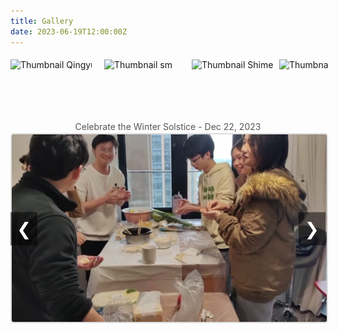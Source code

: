 ```yaml
---
title: Gallery
date: 2023-06-19T12:00:00Z
---
```


<style>
    h1 {
        text-align: center;
        margin-bottom: 2px; /* 减小标题下方的间距 */
    }

    .gallery {
        display: flex;
        flex-direction: column;
        align-items: center;
        margin-top: 3px; /* 减小整个gallery的上边距 */
    }

    .gallery-thumbnails {
        display: flex;
        justify-content: flex-start; /* 使缩略图从左边开始排列 */
        gap: 10px; /* 减小缩略图之间的间距 */
        overflow-x: auto; /* 添加水平滚动条 */
        white-space: nowrap; /* 防止缩略图换行 */
        width: 100%; /* 利用更大区域来显示缩略图 */
        margin-bottom: 2px; /* 减小缩略图和描述之间的间距 */
        padding: 5px; /* 添加一些内边距以增加滚动条的可见性 */
    }

    .thumbnail-container {
        display: inline-flex; /* 使容器显示为行内块级元素 */
        flex-direction: column;
        align-items: center;
        cursor: pointer;
    }

    .thumbnail-container img {
        width: 130px; /* 调整缩略图的宽度 */
        height: 90px; /* 调整缩略图的高度 */
        transition: transform 0.3s;
    }

    .thumbnail-container img:hover {
        transform: scale(1.1);
        border: 2px solid #ddd;
        border-radius: 5px;
    }

    .thumbnail-container p {
        margin-top: 2px; /* 减小描述和缩略图之间的间距 */
        font-size: 0.9em; /* 调整描述文本的大小 */
        color: #777;
        text-align: center;
    }

    .gallery-main {
        width: 100%; /* 利用父容器的宽度 */
        max-width: 90vw; /* 设置最大宽度为视口宽度的90% */
        text-align: center;
        position: relative;
        margin: 0 auto; /* 水平居中 */
    }

    .gallery-main img {
        max-width: 100%; /* 图片最大宽度为100%，以免在小屏幕上拉伸过大 */
        height: auto;
        border: 2px solid #ddd;
        border-radius: 5px;
        transition: opacity 2s ease-in-out; /* 过渡效果时间 */
        opacity: 1;
    }

    #mainImageDescription {
        margin-top: 2px; /* 减小描述和缩略图之间的间距 */
        margin-bottom: 2px; /* 减小描述和主图之间的间距 */
        font-size: 1em; /* 调整描述文本的大小 */
        color: #555;
        transition: opacity 2s ease-in-out; /* 将过渡效果时间增加到2秒 */
        opacity: 1;
    }

    .gallery-nav {
        position: absolute;
        top: 50%;
        transform: translateY(-50%);
        background-color: rgba(0, 0, 0, 0.5);
        color: white;
        border: none;
        font-size: 2em; /* 调整导航按钮的大小 */
        padding: 10px; /* 增加按钮的内边距 */
        cursor: pointer;
        z-index: 1;
    }

    .gallery-nav.left {
        left: 0;
    }

    .gallery-nav.right {
        right: 0;
    }

    /* 添加滚动条样式 */
    .gallery-thumbnails::-webkit-scrollbar {
        height: 8px; /* 滚动条的高度 */
    }

    .gallery-thumbnails::-webkit-scrollbar-thumb {
        background: #888; /* 滚动条的颜色 */
        border-radius: 4px;
    }

    .gallery-thumbnails::-webkit-scrollbar-thumb:hover {
        background: #555; /* 滚动条悬停时的颜色 */
    }

    .gallery-thumbnails::-webkit-scrollbar-track {
        background: #f1f1f1; /* 滚动条轨道的颜色 */
    }
</style>

<div class="gallery">
    <div class="gallery-thumbnails">
        <div class="thumbnail-container" onclick="showImage(0, true)">
            <img src="/images/Qingyuan rafting.jpg" alt="Thumbnail Qingyuan rafting">
        </div>
        <div class="thumbnail-container" onclick="showImage(1, true)">
            <img src="/images/dz.jpg" alt="Thumbnail dz">
        </div>
        <div class="thumbnail-container" onclick="showImage(2, true)">
            <img src="/images/sm.jpg" alt="Thumbnail sm">
        </div>
        <div class="thumbnail-container" onclick="showImage(3, true)">
            <img src="/images/Shimen 1.jpg" alt="Thumbnail Shimen 1">
        </div>
        <div class="thumbnail-container" onclick="showImage(4, true)">
            <img src="/images/Shimen 2.jpg" alt="Thumbnail Shimen 2">
        </div>
        <div class="thumbnail-container" onclick="showImage(5, true)">
            <img src="/images/Honglinhuahai.jpg" alt="Thumbnail Honglinhuahai">
        </div>
        <div class="thumbnail-container" onclick="showImage(6, true)">
            <img src="/images/羽毛球赛.jpg" alt="Thumbnail 羽毛球赛">
        </div>
        <div class="thumbnail-container" onclick="showImage(7, true)">
            <img src="/images/课题组合照.jpg" alt="Thumbnail 课题组合照">
        </div>
        <div class="thumbnail-container" onclick="showImage(8, true)">
            <img src="/images/毕业典礼合照.jpg" alt="Thumbnail 毕业典礼合照">
        </div>
        <div class="thumbnail-container" onclick="showImage(9, true)">
            <img src="/images/龙林毕业聚餐.jpg" alt="Thumbnail 龙林毕业聚餐">
        </div>
    </div>
    <p id="mainImageDescription">Celebrate the Winter Solstice - Dec 22, 2023</p>
    <div class="gallery-main">
        <button class="gallery-nav left" onclick="showPreviousImage()">&#10094;</button>
        <img src="/images/dz.jpg" alt="Main Image" id="mainImage">
        <button class="gallery-nav right" onclick="showNextImage()">&#10095;</button>
    </div>
</div>

<script>
    const images = [
        {
            src: '/images/Qingyuan rafting.jpg',
            description: 'First team-building activity, white-water rafting - Jul 25, 2023'
        },
        {
            src: '/images/dz.jpg',
            description: 'Celebrate the Winter Solstice - Dec 22, 2023'
        },
        {
            src: '/images/sm.jpg',
            description: 'Camping trip at Shimen - Jan 7, 2024'
        },
        {
            src: '/images/Shimen 1.jpg',
            description: 'Camping trip at Shimen - Jan 7, 2024'
        },
        {
            src: '/images/Shimen 2.jpg',
            description: 'Camping trip at Shimen - Jan 7, 2024'
        },
        {
            src: '/images/Honglinhuahai.jpg',
            description: 'Gathering at Honglin Flower Sea Restaurant to Welcome Niu Bo - Feb 29, 2024'
        },
        {
            src: '/images/羽毛球赛.jpg',
            description: 'Graduate student badminton friendly match - May 21, 2024'
        },
        {
            src: '/images/课题组合照.jpg',
            description: 'College photo day - Jun 7, 2024'
        },
        {
            src: '/images/毕业典礼合照.jpg',
            description: 'College graduation ceremony - Jun 18, 2024'
        },
        {
            src: '/images/龙林毕业聚餐.jpg',
            description: 'Undergraduate graduation dinner - Jun 19, 2024'
        }
    ];

    let currentIndex = 0;
    let autoSwitchInterval;
    const transitionTime = 2000; // 2秒
    const quickTransitionTime = 500; // 0.5秒

    function showImage(index, quick = false) {
        currentIndex = index;
        const mainImage = document.getElementById('mainImage');
        const mainImageDescription = document.getElementById('mainImageDescription');

        if (quick) {
            mainImage.style.transition = `opacity ${quickTransitionTime}ms ease-in-out`;
            mainImageDescription.style.transition = `opacity ${quickTransitionTime}ms ease-in-out`;
        } else {
            mainImage.style.transition = `opacity ${transitionTime}ms ease-in-out`;
            mainImageDescription.style.transition = `opacity ${transitionTime}ms ease-in-out`;
        }

        // 淡出效果
        mainImage.style.opacity = 0;
        mainImageDescription.style.opacity = 0;

        setTimeout(() => {
            mainImage.src = images[index].src;
            mainImageDescription.textContent = images[index].description;

            // 淡入效果
            mainImage.style.opacity = 1;
            mainImageDescription.style.opacity = 1;
        }, quick ? quickTransitionTime : transitionTime);

        resetAutoSwitch();
    }

    function showNextImage() {
        currentIndex = (currentIndex + 1) % images.length;
        showImage(currentIndex, true);
    }

    function showPreviousImage() {
        currentIndex = (currentIndex - 1 + images.length) % images.length;
        showImage(currentIndex, true);
    }

    function autoSwitchImages() {
        autoSwitchInterval = setInterval(showNextImage, 5000); // 将间隔时间改为5000毫秒（5秒）
    }

    function resetAutoSwitch() {
        clearInterval(autoSwitchInterval);
        autoSwitchImages();
    }

    document.addEventListener('DOMContentLoaded', () => {
        autoSwitchImages();
    });
</script>
